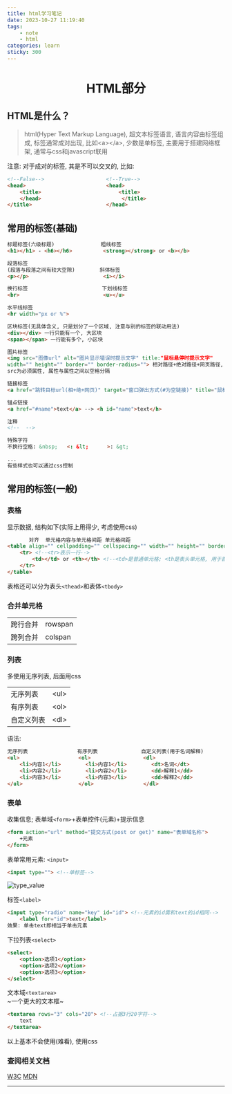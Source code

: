```yaml
---
title: html学习笔记
date: 2023-10-27 11:19:40
tags: 
    - note
    - html
categories: learn
sticky: 300
---
```


<h1 align="center">HTML部分</h1>

## HTML是什么？

>html(Hyper Text Markup Language), 超文本标签语言, 语言内容由标签组成, 标签通常成对出现, 比如&lt;a&gt;&lt;/a>, 少数是单标签, 主要用于搭建网络框架, 通常与css和javascript联用

注意: 对于成对的标签, 其是不可以交叉的, 比如:
```html
<!--False-->                    <!--True-->
<head>                          <head>
    <title>                         <title>
    </head>                          </title>
</title>                        </head>
```
<!--more-->

## 常用的标签(基础)

```html
标题标签(六级标题)               粗线标签
<h1></h1> - <h6></h6>          <strong></strong> or <b></b>

段落标签
(段落与段落之间有较大空隙)        斜体标签
<p></p>                        <i></i>

换行标签                        下划线标签
<br>                           <u></u>

水平线标签
<hr width="px or %">

区块标签(无具体含义, 只是划分了一个区域, 注意与别的标签的联动用法)
<div></div> 一行只能有一个, 大区块
<span></span> 一行能有多个, 小区块

图片标签
<img src="图像url" alt="图片显示错误时提示文字" title:"鼠标悬停时提示文字"
width="" height="" border="" border-radius=""> 相对路径+绝对路径+网页路径, 
src为必须属性, 属性与属性之间以空格分隔

链接标签
<a href="跳转目标url(相+绝+网页)" target="窗口弹出方式(#为空链接)" title="鼠标悬停时提示文字">文本 or 图像</a>

锚点链接
<a href="#name">text</a> --> <h id="name">text</h>

注释
<!--  -->

特殊字符
不换行空格: &nbsp;   <: &lt;      >: &gt;

...
有些样式也可以通过css控制
```

## 常用的标签(一般)

### 表格
显示数据, 结构如下(实际上用得少, 考虑使用css)
```html
       对齐  单元格内容与单元格间距 单元格间距
<table align="" cellpadding="" cellspacing="" width="" height="" border="">
    <tr> <!--<tr>表示一行-->
        <td></td> or <th></th> <!--<td>是普通单元格; <th是表头单元格, 用于首行, 加粗居中效果>-->
    </tr>
</table>
```
表格还可以分为表头`<thead>`和表体`<tbody>`

### 合并单元格

<table width="50%" align="center">
    <tr>
        <td>跨行合并</td>
        <td>rowspan</td>
    </tr>
    <tr>
        <td>跨列合并</td>
        <td>colspan</td>
    </tr>
</table>

### 列表
多使用无序列表, 后面用css
<table align="center">
    <tr>
        <td>无序列表</td>
        <td>&lt;ul></td>
    </tr>
    <tr>
        <td>有序列表</td>
        <td>&lt;ol></td>
    </tr>
    <tr>
        <td>自定义列表</td>
        <td>&lt;dl></td>
    </tr>
</table>

语法:
```html
无序列表                有序列表              自定义列表(用于名词解释)
<ul>                   <ol>                 <dl>
    <li>内容1</li>        <li>内容1</li>        <dt>名词</dt>
    <li>内容2</li>        <li>内容2</li>        <dd>解释1</dd>
    <li>内容3</li>        <li>内容3</li>        <dd>解释2</dd>
</ul>                  </ol>                </dl>
```

### 表单
收集信息; 表单域`<form>`+表单控件(元素)+提示信息
```html
<form action="url" method="提交方式(post or get)" name="表单域名称">
    +元素
</form>
```

表单常用元素:
`<input>`

```html
<input type=""> <!--单标签-->
```
![type_value](input_attribution.png "type value")

标签`<label>`
```html
<input type="radio" name="key" id="id"> <!--元素的id需和text的id相同-->
    <label for="id">text</label>
效果: 单击text即相当于单击元素
```

下拉列表`<select>`
```html
<select>
    <option>选项1</option>
    <option>选项2</option>
    <option>选项3</option>
</select>
```

文本域`<textarea>`<br>
~一个更大的文本框~

```html
<textarea rows="3" cols="20"> <!--占据3行20字符-->
    text
</textarea>
```
以上基本不会使用(难看), 使用css

### 查阅相关文档
[W3C](https://www.w3school.com.cn/)
[MDN](https://developer.mozilla.org/zh-CN/)


<hr>


<br><br>


